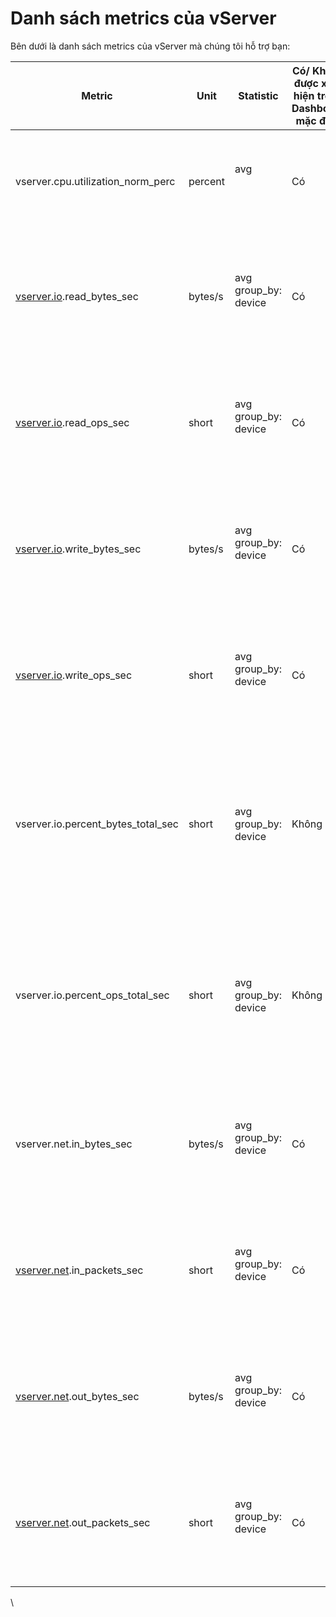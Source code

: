 # Danh sách metrics của vServer

Bên dưới là danh sách metrics của vServer mà chúng tôi hỗ trợ bạn:

<table data-full-width="false"><thead><tr><th width="162">Metric</th><th width="109">Unit</th><th width="170">Statistic</th><th width="133">Có/ Không được xuất hiện trong Dashboard mặc định</th><th>Dimensions</th></tr></thead><tbody><tr><td>vserver.cpu.utilization_norm_perc</td><td>percent</td><td>avg<br><br><br></td><td>Có</td><td><p>resource_id</p><p>hostname</p><p>product</p><p>zone</p></td></tr><tr><td><a href="http://vserver.io">vserver.io</a>.read_bytes_sec</td><td>bytes/s</td><td>avg<br>group_by: device<br><br></td><td>Có</td><td><p>resource_id</p><p>hostname</p><p>product</p><p>zone</p><p>device</p></td></tr><tr><td><a href="http://vserver.io">vserver.io</a>.read_ops_sec</td><td>short</td><td>avg<br>group_by: device<br><br></td><td>Có</td><td><p>resource_id</p><p>hostname</p><p>product</p><p>zone</p><p>device</p></td></tr><tr><td><a href="http://vserver.io">vserver.io</a>.write_bytes_sec</td><td>bytes/s</td><td>avg<br>group_by: device<br><br></td><td>Có</td><td><p>resource_id</p><p>hostname</p><p>product</p><p>zone</p><p>device</p></td></tr><tr><td><a href="http://vserver.io">vserver.io</a>.write_ops_sec</td><td>short</td><td>avg<br>group_by: device<br><br></td><td>Có</td><td><p>resource_id</p><p>hostname</p><p>product</p><p>zone</p><p>device</p></td></tr><tr><td>vserver.io.percent_bytes_total_sec</td><td>short</td><td>avg<br>group_by: device</td><td>Không</td><td><p>resource_id</p><p>hostname</p><p>product</p><p>zone</p><p>device</p><p>volume_id</p><p>volume_name</p></td></tr><tr><td>vserver.io.percent_ops_total_sec</td><td>short</td><td>avg<br>group_by: device</td><td>Không</td><td><p>resource_id</p><p>hostname</p><p>product</p><p>zone</p><p>device</p><p>volume_id</p><p>volume_name</p></td></tr><tr><td>vserver.net.in_bytes_sec</td><td>bytes/s</td><td>avg<br>group_by: device<br><br></td><td>Có</td><td><p>resource_id</p><p>hostname</p><p>product</p><p>zone</p><p>device</p></td></tr><tr><td><a href="http://vserver.net">vserver.net</a>.in_packets_sec</td><td>short</td><td>avg<br>group_by: device<br><br></td><td>Có</td><td><p>resource_id</p><p>hostname</p><p>product</p><p>zone</p><p>device</p></td></tr><tr><td><a href="http://vserver.net">vserver.net</a>.out_bytes_sec</td><td>bytes/s</td><td>avg<br>group_by: device<br><br></td><td>Có</td><td><p>resource_id</p><p>hostname</p><p>product</p><p>zone</p><p>device</p></td></tr><tr><td><a href="http://vserver.net">vserver.net</a>.out_packets_sec</td><td>short</td><td>avg<br>group_by: device<br><br></td><td>Có</td><td><p>resource_id</p><p>hostname</p><p>product</p><p>zone</p><p>device</p></td></tr></tbody></table>

\
